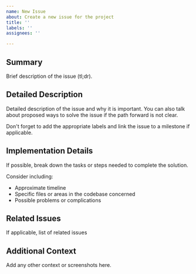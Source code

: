 ```yaml
---
name: New Issue
about: Create a new issue for the project
title: ''
labels: ''
assignees: ''

---
```


## Summary

Brief description of the issue (tl;dr).

## Detailed Description

Detailed description of the issue and why it is important. You can also talk about proposed ways to solve the issue if
the path forward is not clear.

Don't forget to add the appropriate labels and link the issue to a milestone if applicable.

## Implementation Details

If possible, break down the tasks or steps needed to complete the solution.

Consider including:

- Approximate timeline
- Specific files or areas in the codebase concerned
- Possible problems or complications

## Related Issues

If applicable, list of related issues

## Additional Context

Add any other context or screenshots here.
